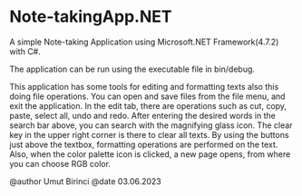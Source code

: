 # Note-takingApp.NET
A simple Note-taking Application using Microsoft.NET Framework(4.7.2) with C#.

The application can be run using the executable file in bin/debug.

This application has some tools for editing and formatting texts also this doing file operations.
You can open and save files from the file menu, and exit the application.
In the edit tab, there are operations such as cut, copy, paste, select all, undo and redo.
After entering the desired words in the search bar above, you can search with the magnifying glass icon.
The clear key in the upper right corner is there to clear all texts.
By using the buttons just above the textbox, formatting operations are performed on the text.
Also, when the color palette icon is clicked, a new page opens, from where you can choose RGB color.

@author Umut Birinci
@date 03.06.2023
